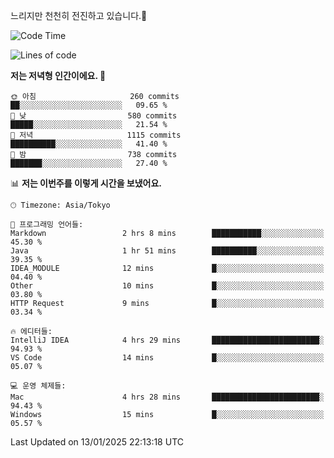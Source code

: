 느리지만 천천히 전진하고 있습니다.🐢

<!--START_SECTION:waka-->
![Code Time](http://img.shields.io/badge/Code%20Time-1%2C515%20hrs%2017%20mins-blue)

![Lines of code](https://img.shields.io/badge/%EC%A0%80%EB%8A%94%20%EC%97%AC%ED%83%9C%EA%B9%8C%EC%A7%80%20-916.3%20thousand%20%EC%A4%84%EC%9D%98%20%EC%BD%94%EB%93%9C%EB%A5%BC%20%EC%9E%91%EC%84%B1%ED%96%88%EC%96%B4%EC%9A%94.-blue)

**저는 저녁형 인간이에요. 🦉** 

```text
🌞 아침                     260 commits         ██░░░░░░░░░░░░░░░░░░░░░░░   09.65 % 
🌆 낮　                     580 commits         █████░░░░░░░░░░░░░░░░░░░░   21.54 % 
🌃 저녁                     1115 commits        ██████████░░░░░░░░░░░░░░░   41.40 % 
🌙 밤　                     738 commits         ███████░░░░░░░░░░░░░░░░░░   27.40 % 
```


📊 **저는 이번주를 이렇게 시간을 보냈어요.** 

```text
🕑︎ Timezone: Asia/Tokyo

💬 프로그래밍 언어들: 
Markdown                 2 hrs 8 mins        ███████████░░░░░░░░░░░░░░   45.30 % 
Java                     1 hr 51 mins        ██████████░░░░░░░░░░░░░░░   39.35 % 
IDEA_MODULE              12 mins             █░░░░░░░░░░░░░░░░░░░░░░░░   04.40 % 
Other                    10 mins             █░░░░░░░░░░░░░░░░░░░░░░░░   03.80 % 
HTTP Request             9 mins              █░░░░░░░░░░░░░░░░░░░░░░░░   03.34 % 

🔥 에디터들: 
IntelliJ IDEA            4 hrs 29 mins       ████████████████████████░   94.93 % 
VS Code                  14 mins             █░░░░░░░░░░░░░░░░░░░░░░░░   05.07 % 

💻 운영 체제들: 
Mac                      4 hrs 28 mins       ████████████████████████░   94.43 % 
Windows                  15 mins             █░░░░░░░░░░░░░░░░░░░░░░░░   05.57 % 
```


 Last Updated on 13/01/2025 22:13:18 UTC
<!--END_SECTION:waka-->
